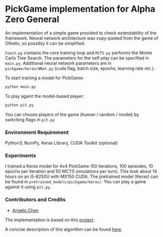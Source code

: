 # PickGame implementation for Alpha Zero General

An implementation of a simple game provided to check extendability of the framework. Neural network architecture was copy-pasted from the game of Othello, so possibly it can be simplified. 

```Coach.py``` contains the core training loop and ```MCTS.py``` performs the Monte Carlo Tree Search. The parameters for the self-play can be specified in ```main.py```. Additional neural network parameters are in ```pickgame/keras/NNet.py``` (cuda flag, batch size, epochs, learning rate etc.). 

To start training a model for PickGame:
```bash
python main.py
```

To play againt the model-based player:
```bash
python pit.py
```

You can choose players of the game (human / random / model) by switching flags in ```pit.py```
### Environment Requirement
Python3, NumPy, Keras Library, CUDA Toolkit (optional)
### Experiments
I trained a Keras model for 4x4 PickGame (50 iterations, 100 episodes, 10 epochs per iteration and 50 MCTS simulations per turn). This took about 14 hours on an i5-8250U with MX150 CUDA. The pretrained model (Keras) can be found in ```pretrained_models/pickgame/keras/```. You can play a game against it using ```pit.py```. 

### Contributors and Credits
* [Angelo Chen](https://github.com/AngeloChen14)

The implementation is based on this [project](https://github.com/suragnair/alpha-zero-general/).

A concise description of this algorithm can be found [here](https://github.com/suragnair/alpha-zero-general/raw/master/pretrained_models/writeup.pdf).
